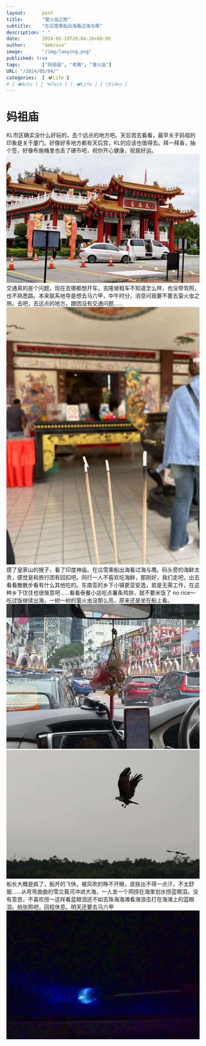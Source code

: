 ```yaml
---
layout:      post
title:       "萤火虫之旅"
subtitle:    "在瓜雪乘船出海看过海与鹰"
description: " "
date:        2024-05-19T20:04:36+08:00
author:      "Ambrose"
image:       "/img/laoying.png"
published: true 
tags:        ["妈祖庙", "老鹰", "萤火虫"]
URL: "/2024/05/04/"
categories:  [ 🏕️Life ]
# [ 🚘Auto ] [ 🛰️Tech ] [ 🏕️Life ] [ 🎥Video ]
---
```


# 妈祖庙
KL市区确实没什么好玩的，去个远点的地方吧。天后宫去看看，最早关于妈祖的印象是关于厦门。好像好多地方都有天后宫，KL的应该也值得去。拜一拜香，抽个签，好像布施桶里也丢了硬币吧，祝你开心健康，祝我好运。
![mazumiao](pic/mazumiao.png)
交通真的是个问题，现在去哪都想开车。吉隆坡租车不知道怎么样，也没带驾照，也不熟悉路。本来联系地导是想去马六甲，中午时分，消息问我要不要去萤火虫之旅。去吧，去远点的地方。跟团没有交通问题……
![xianghuo](pic/xianghuo.png)
摸了皇家山的猴子，看了印度神庙。在瓜雪乘船出海看过海与鹰。码头旁的海鲜太贵，感觉是和旅行团有回扣吧。同行一人不喜欢吃海鲜，那刚好，我们走吧，出去看看散散步看有什么其他吃的。东南亚的乡下小镇更显安逸，若是无需工作，在这种乡下住住也很惬意吧……看看泰餐小店吃点薯条鸡排，就不要米饭了 no rice～ 吃过饭继续出海，一树一树的萤火虫没那么亮，原来还是坐在船上看。
![yingdujie](pic/yingdujie.png)
![laoying](pic/laoying.png)
船长大概是疯了，船开的飞快，被风吹的睁不开眼，皮肤出不得一点汗，不太舒服……从弯弯曲曲的雪兰莪河冲进大海，一人发一个网捞在海里划水捞蓝眼泪。没有意思，不喜欢捞～这样看蓝眼泪还不如去珠海海滩看海浪击打在海滩上的蓝眼泪。拍张照吧，回程休息。明天还要去马六甲
![lanyanlei](pic/lanyanlei.png)